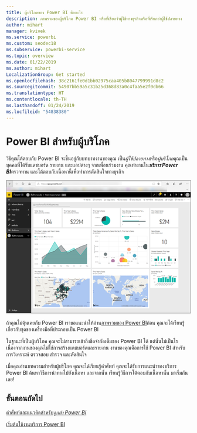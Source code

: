 ```yaml
---
title: ผู้บริโภคของ Power BI คืออะไร
description: ภาพรวมของผู้บริโภค Power BI หรือที่เรียกว่าผู้ใช้ทางธุรกิจหรือที่เรียกว่าผู้ใช้ปลายทาง
author: mihart
manager: kvivek
ms.service: powerbi
ms.custom: seodec18
ms.subservice: powerbi-service
ms.topic: overview
ms.date: 01/22/2019
ms.author: mihart
LocalizationGroup: Get started
ms.openlocfilehash: 38c2161fe0d1bb02975caa405b8047799991d8c2
ms.sourcegitcommit: 54907bb59a5c31b25d368d83a0c4faa5e2f0db66
ms.translationtype: HT
ms.contentlocale: th-TH
ms.lasthandoff: 01/24/2019
ms.locfileid: "54838380"
---
```

<!-- fold this topic into existing topics -->
# <a name="power-bi-for-consumers"></a>Power BI สำหรับผู้บริโภค
วิธีคุณโต้ตอบกับ Power BI จะขึ้นอยู่กับบทบาทงานของคุณ เป็น*ผู้ใช้ปลายทาง*หรือ*ผู้บริโภค*คุณเป็นบุคคลที่ได้รับแดชบอร์ด รายงาน และแอปต่างๆ จากเพื่อนร่วมงาน คุณทำงานใน***บริการ Power BI***ตรวจทาน และโต้ตอบกับเนื้อหานี้เพื่อทำการตัดสินใจทางธุรกิจ

![แดชบอร์ด Power BI](media/end-user-consumer/power-bi-service.png)

ถ้าคุณไม่คุ้นเคยกับ Power BI เราขอแนะนำให้อ่าน[ภาพรวมของ Power BI](../power-bi-overview.md)ก่อน คุณจะได้เรียนรู้เกี่ยวกับชุดของเครื่องมือที่ประกอบเป็น Power BI

ในฐานะที่เป็นผู้บริโภค คุณจะไม่สามารถเข้าถึงขีดจำกัดเต็มของ Power BI ได้ แต่นั่นไม่เป็นไร เนื่องจากงานของคุณไม่ใช่การสร้างแดชบอร์ดและรายงาน งานของคุณคือการใช้ Power BI สำหรับการวิเคราะห์ ตรวจสอบ สำรวจ และตัดสินใจ

เมื่อคุณอ่านบทความสำหรับผู้บริโภค คุณจะได้เรียนรู้คำศัพท์ คุณจะได้รับการแนะนำของบริการ Power BI ค้นหาวิธีการนำทางไปยังเนื้อหา และจากนั้น เรียนรู้วิธีการโต้ตอบกับเนื้อหานั้น  มาเริ่มกันเลย!

## <a name="next-steps"></a>ขั้นตอนถัดไป

[คำศัพท์และแนวคิดสำหรับ*ลูกค้า Power BI*](end-user-basic-concepts.md)

<!-- [Get started guide for *consumers*] -->
[เริ่มต้นใช้งานบริการ Power BI](../service-get-started.md)

